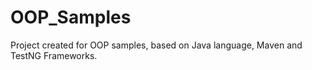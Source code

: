# OOP_Samples
Project created for OOP samples, based on Java language, Maven and TestNG Frameworks. 
